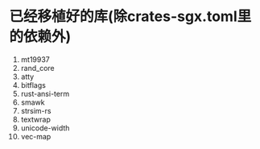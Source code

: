 
# 已经移植好的库(除crates-sgx.toml里的依赖外)





1. mt19937
2. rand_core
3. atty
4. bitflags
5. rust-ansi-term
6. smawk
7. strsim-rs
8. textwrap
9. unicode-width
10. vec-map

